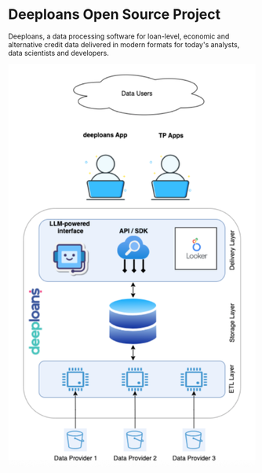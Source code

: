 # Deeploans Open Source Project

Deeploans, a data processing software for loan-level, economic and alternative credit data delivered in modern formats for today's analysts, data scientists and developers.

![overview](deeploans_overview.png "deeploans overview")
